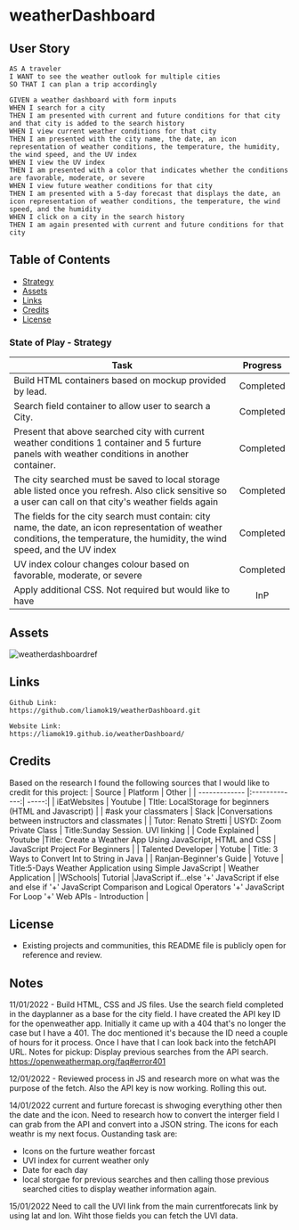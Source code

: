# weatherDashboard

## User Story

```
AS A traveler
I WANT to see the weather outlook for multiple cities
SO THAT I can plan a trip accordingly

GIVEN a weather dashboard with form inputs
WHEN I search for a city
THEN I am presented with current and future conditions for that city and that city is added to the search history
WHEN I view current weather conditions for that city
THEN I am presented with the city name, the date, an icon representation of weather conditions, the temperature, the humidity, the wind speed, and the UV index
WHEN I view the UV index
THEN I am presented with a color that indicates whether the conditions are favorable, moderate, or severe
WHEN I view future weather conditions for that city
THEN I am presented with a 5-day forecast that displays the date, an icon representation of weather conditions, the temperature, the wind speed, and the humidity
WHEN I click on a city in the search history
THEN I am again presented with current and future conditions for that city
```


## Table of Contents
- [Strategy](#strategy)
- [Assets](#assets)
- [Links](#links)
- [Credits](#credits)
- [License](#license)


### State of Play - Strategy

| Task       | Progress      | 
| ------------- |:-------------:| 
| Build HTML containers based on mockup provided by lead. | Completed | 
| Search field container to allow user to search a City. | Completed | 
| Present that above searched city with current weather conditions 1 container and 5 furture panels with weather conditions in another container. | Completed | 
| The city searched must be saved to local storage able listed once you refresh. Also click sensitive so a user can call on that city's weather fields again | Completed | 
| The fields for the city search must contain: city name, the date, an icon representation of weather conditions, the temperature, the humidity, the wind speed, and the UV index | Completed | 
| UV index colour changes colour based on favorable, moderate, or severe | Completed  | 
| Apply additional CSS. Not required but would like to have | InP  | 


## Assets
![weatherdashboardref](./assets/images/WeatherDashboard.gif)

## Links
```
Github Link:
https://github.com/liamok19/weatherDashboard.git
```
```
Website Link:
https://liamok19.github.io/weatherDashboard/
```

## Credits

Based on the research I found the following sources that I would like to credit for this project: 
| Source        | Platform      | Other  |
| ------------- |:-------------:| -----:|
|  iEatWebsites | Youtube      | TItle: LocalStorage for beginners (HTML and Javascript)
  | 
| #ask your classmaters | Slack      |Conversations between instructors and classmates |
| Tutor: Renato Stretti | USYD: Zoom Private Class    | Title:Sunday Session. UVI linking |
| Code Explained  |  Youtube  |Title: Create a Weather App Using JavaScript, HTML and CSS | JavaScript Project For Beginners |
| Talented Developer  |  Yotube   | Title: 3 Ways to Convert Int to String in Java
|
| Ranjan-Beginner's Guide  |  Yotuve   | Title:5-Days Weather Application using Simple JavaScript | Weather Application
 |
 |WSchools| Tutorial |JavaScript if...else '+' JavaScript if else and else if '+' JavaScript Comparison and Logical Operators '+' JavaScript For Loop '+' Web APIs - Introduction |


## License
- Existing projects and communities, this README file is publicly open for reference and review. 


## Notes
11/01/2022 - Build HTML, CSS and JS files. Use the search field completed in the dayplanner as a base for the city field.  I have created the API key ID for the openweather app. Initially it came up with a 404 that's no longer the case but I have a 401. The doc mentioned it's because the ID need a couple of hours for it process. Once I have that I can look back into the fetchAPI URL.
Notes for pickup: Display previous searches from the API search. https://openweathermap.org/faq#error401 

12/01/2022 - Reviewed process in JS and research more on what was the purpose of the fetch. Also the API key is now working. Rolling this out.

14/01/2022 
current and furture forecast is shwoging everything other then the date and the icon. Need to research how to convert the interger field I can grab from the API and convert into a JSON string. The icons for each weathr is my next focus. Oustanding task are:
- Icons on the furture weather forcast 
- UVI index for current weather only 
- Date for each day 
- local storgae for previous searches and then calling those previous searched cities to display weather information again. 

15/01/2022
Need to call the UVI link from the main currentforecats link by using lat and lon. Wiht those fields you can fetch the UVI data. 
